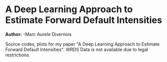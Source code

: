 # A Deep Learning Approach to Estimate Forward Default Intensities
**Author:**
-Marc Aurele Divernois

Source codes, plots for my paper "A Deep Learning Approach to Estimate Forward Default Intensities". WRDS Data is not available due to legal restrictions.
